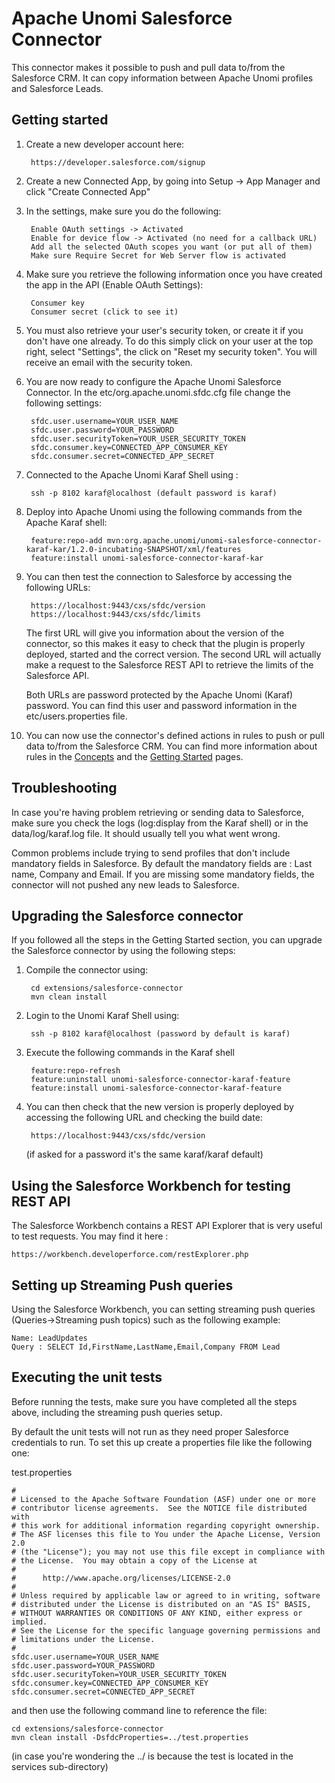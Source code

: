 <!--
  ~ Licensed to the Apache Software Foundation (ASF) under one or more
  ~ contributor license agreements.  See the NOTICE file distributed with
  ~ this work for additional information regarding copyright ownership.
  ~ The ASF licenses this file to You under the Apache License, Version 2.0
  ~ (the "License"); you may not use this file except in compliance with
  ~ the License.  You may obtain a copy of the License at
  ~
  ~      http://www.apache.org/licenses/LICENSE-2.0
  ~
  ~ Unless required by applicable law or agreed to in writing, software
  ~ distributed under the License is distributed on an "AS IS" BASIS,
  ~ WITHOUT WARRANTIES OR CONDITIONS OF ANY KIND, either express or implied.
  ~ See the License for the specific language governing permissions and
  ~ limitations under the License.
  -->

Apache Unomi Salesforce Connector
=================================

This connector makes it possible to push and pull data to/from the Salesforce CRM. It can copy information between 
Apache Unomi profiles and Salesforce Leads.

## Getting started

1. Create a new developer account here: 

        https://developer.salesforce.com/signup
        
2. Create a new Connected App, by going into Setup -> App Manager and click "Create Connected App"
 
3. In the settings, make sure you do the following:

        Enable OAuth settings -> Activated
        Enable for device flow -> Activated (no need for a callback URL)
        Add all the selected OAuth scopes you want (or put all of them)
        Make sure Require Secret for Web Server flow is activated
        
4. Make sure you retrieve the following information once you have created the app in the API (Enable OAuth Settings):

        Consumer key
        Consumer secret (click to see it)
        
5. You must also retrieve your user's security token, or create it if you don't have one already. To do this simply 
click on your user at the top right, select "Settings", the click on "Reset my security token". You will receive an email
with the security token.

6. You are now ready to configure the Apache Unomi Salesforce Connector. In the etc/org.apache.unomi.sfdc.cfg file 
change the following settings:

        sfdc.user.username=YOUR_USER_NAME
        sfdc.user.password=YOUR_PASSWORD
        sfdc.user.securityToken=YOUR_USER_SECURITY_TOKEN
        sfdc.consumer.key=CONNECTED_APP_CONSUMER_KEY
        sfdc.consumer.secret=CONNECTED_APP_SECRET
        
7. Connected to the Apache Unomi Karaf Shell using : 

        ssh -p 8102 karaf@localhost (default password is karaf)
           
7. Deploy into Apache Unomi using the following commands from the Apache Karaf shell:

        feature:repo-add mvn:org.apache.unomi/unomi-salesforce-connector-karaf-kar/1.2.0-incubating-SNAPSHOT/xml/features
        feature:install unomi-salesforce-connector-karaf-kar
        
8. You can then test the connection to Salesforce by accessing the following URLs:

        https://localhost:9443/cxs/sfdc/version
        https://localhost:9443/cxs/sfdc/limits
        
    The first URL will give you information about the version of the connector, so this makes it easy to check that the
    plugin is properly deployed, started and the correct version. The second URL will actually make a request to the
    Salesforce REST API to retrieve the limits of the Salesforce API.
    
    Both URLs are password protected by the Apache Unomi (Karaf) password. You can find this user and password information
    in the etc/users.properties file.
    
9. You can now use the connector's defined actions in rules to push or pull data to/from the Salesforce CRM. You can 
    find more information about rules in the [Concepts](concepts.html) and the [Getting Started](getting-started.html) pages.
    
## Troubleshooting

In case you're having problem retrieving or sending data to Salesforce, make sure you check the logs (log:display from the
Karaf shell) or in the data/log/karaf.log file. It should usually tell you what went wrong.

Common problems include trying to send profiles that don't include mandatory fields in Salesforce. By default the
mandatory fields are : Last name, Company and Email. If you are missing some mandatory fields, the connector will not 
pushed any new leads to Salesforce.     
    
## Upgrading the Salesforce connector

If you followed all the steps in the Getting Started section, you can upgrade the Salesforce connector by using the following steps:

1. Compile the connector using:

        cd extensions/salesforce-connector
        mvn clean install
        
2. Login to the Unomi Karaf Shell using:

        ssh -p 8102 karaf@localhost (password by default is karaf)
        
3. Execute the following commands in the Karaf shell

        feature:repo-refresh
        feature:uninstall unomi-salesforce-connector-karaf-feature
        feature:install unomi-salesforce-connector-karaf-feature
        
4. You can then check that the new version is properly deployed by accessing the following URL and checking the build date:

        https://localhost:9443/cxs/sfdc/version
        
    (if asked for a password it's the same karaf/karaf default)
   
## Using the Salesforce Workbench for testing REST API
   
The Salesforce Workbench contains a REST API Explorer that is very useful to test requests. You may find it here : 

    https://workbench.developerforce.com/restExplorer.php
    
## Setting up Streaming Push queries

Using the Salesforce Workbench, you can setting streaming push queries (Queries->Streaming push topics) such as the 
following example:

    Name: LeadUpdates
    Query : SELECT Id,FirstName,LastName,Email,Company FROM Lead

## Executing the unit tests

Before running the tests, make sure you have completed all the steps above, including the streaming push queries setup.

By default the unit tests will not run as they need proper Salesforce credentials to run. To set this up create a 
properties file like the following one:

test.properties

    #
    # Licensed to the Apache Software Foundation (ASF) under one or more
    # contributor license agreements.  See the NOTICE file distributed with
    # this work for additional information regarding copyright ownership.
    # The ASF licenses this file to You under the Apache License, Version 2.0
    # (the "License"); you may not use this file except in compliance with
    # the License.  You may obtain a copy of the License at
    #
    #      http://www.apache.org/licenses/LICENSE-2.0
    #
    # Unless required by applicable law or agreed to in writing, software
    # distributed under the License is distributed on an "AS IS" BASIS,
    # WITHOUT WARRANTIES OR CONDITIONS OF ANY KIND, either express or implied.
    # See the License for the specific language governing permissions and
    # limitations under the License.
    #
    sfdc.user.username=YOUR_USER_NAME
    sfdc.user.password=YOUR_PASSWORD
    sfdc.user.securityToken=YOUR_USER_SECURITY_TOKEN
    sfdc.consumer.key=CONNECTED_APP_CONSUMER_KEY
    sfdc.consumer.secret=CONNECTED_APP_SECRET
        
and then use the following command line to reference the file:

    cd extensions/salesforce-connector
    mvn clean install -DsfdcProperties=../test.properties
    
(in case you're wondering the ../ is because the test is located in the services sub-directory)